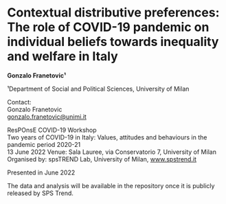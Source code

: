 # Contextual distributive preferences: The role of COVID-19 pandemic on individual beliefs towards inequality and welfare in Italy


**Gonzalo Franetovic¹**

¹Department of Social and Political Sciences, University of Milan  

Contact:  
Gonzalo Franetovic  
gonzalo.franetovic@unimi.it

ResPOnsE COVID-19 Workshop  
Two years of COVID-19 in Italy: Values, attitudes and behaviours in the pandemic period 2020-21  
13 June 2022 Venue: Sala Lauree, via Conservatorio 7, University of Milan  
Organised by: spsTREND Lab, University of Milan, www.spstrend.it  

Presented in June 2022

The data and analysis will be available in the repository once it is publicly released by SPS Trend.
